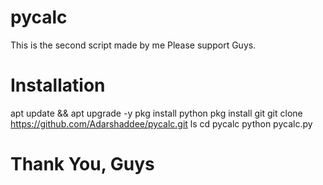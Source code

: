 # pycalc
This is the second script made by me
Please support Guys.


# Installation 

apt update && apt upgrade -y
pkg install python
pkg install git
git clone https://github.com/Adarshaddee/pycalc.git
ls
cd pycalc
python pycalc.py

# Thank You, Guys
